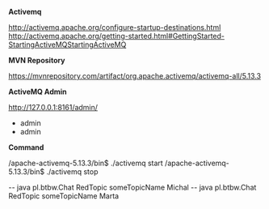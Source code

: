 **Activemq**

http://activemq.apache.org/configure-startup-destinations.html
http://activemq.apache.org/getting-started.html#GettingStarted-StartingActiveMQStartingActiveMQ

**MVN Repository**

https://mvnrepository.com/artifact/org.apache.activemq/activemq-all/5.13.3


**ActiveMQ Admin**

http://127.0.0.1:8161/admin/
- admin
- admin

**Command**

/apache-activemq-5.13.3/bin$ ./activemq start
/apache-activemq-5.13.3/bin$ ./activemq stop


-- java pl.btbw.Chat RedTopic someTopicName Michal
-- java pl.btbw.Chat RedTopic someTopicName Marta
